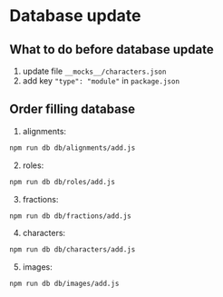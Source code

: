 # Database update

## What to do before database update
1. update file `__mocks__/characters.json`
2. add key `"type": "module"` in `package.json`

## Order filling database
1. alignments:
```bash
npm run db db/alignments/add.js
```

2. roles:
```bash
npm run db db/roles/add.js
```

3. fractions:
```bash
npm run db db/fractions/add.js
```

4. characters:
```bash
npm run db db/characters/add.js
```

5. images:
```bash
npm run db db/images/add.js
```

